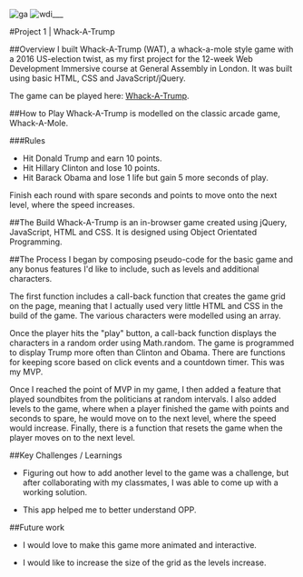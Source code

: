 ![ga](https://cloud.githubusercontent.com/assets/20629455/23824362/2c9817c2-066d-11e7-8988-7b1eefc6d628.jpg)![wdi](https://cloud.githubusercontent.com/assets/20629455/23824363/2ddeaa7e-066d-11e7-8630-f7c890c9f1c1.png)___<br>

#Project 1 | Whack-A-Trump##OverviewI built Whack-A-Trump (WAT), a whack-a-mole style game with a 2016 US-election twist, as my first project for the 12-week Web Development Immersive course at General Assembly in London. It was built using basic HTML, CSS and JavaScript/jQuery.The game can be played here: [Whack-A-Trump](https://whack-a-trump.herokuapp.com/).##How to PlayWhack-A-Trump is modelled on the classic arcade game, Whack-A-Mole. ###Rules<ul><li>Hit Donald Trump and earn 10 points.</li><li>Hit Hillary Clinton and lose 10 points.</li><li>Hit Barack Obama and lose 1 life but gain 5 more seconds of play.</li></ul>Finish each round with spare seconds and points to move onto the next level, where the speed increases.##The BuildWhack-A-Trump is an in-browser game created using jQuery, JavaScript, HTML and CSS. It is designed using Object Orientated Programming.##The ProcessI began by composing pseudo-code for the basic game and any bonus features I'd like to include, such as levels and additional characters.The first function includes a call-back function that creates the game grid on the page, meaning that I actually used very little HTML and CSS in the build of the game. The various characters were modelled using an array. Once the player hits the "play" button, a call-back function displays the characters in a random order using Math.random. The game is programmed to display Trump more often than Clinton and Obama. There are functions for keeping score based on click events and a countdown timer. This was my MVP.Once I reached the point of MVP in my game, I then added a feature that played soundbites from the politicians at random intervals. I also added levels to the game, where when a player finished the game with points and seconds to spare, he would move on to the next level, where the speed would increase. Finally, there is a function that resets the game when the player moves on to the next level.##Key Challenges / Learnings- Figuring out how to add another level to the game was a challenge, but after collaborating with my classmates, I was able to come up with a working solution.- This app helped me to better understand OPP.##Future work- I would love to make this game more animated and interactive.- I would like to increase the size of the grid as the levels increase. 